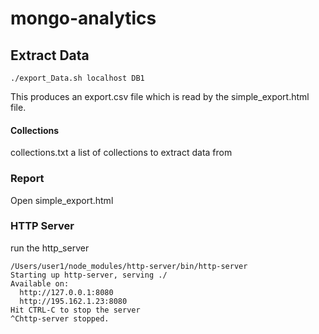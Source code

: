 # mongo-analytics

## Extract Data

```script
./export_Data.sh localhost DB1
```

This produces an export.csv file which is read by the simple_export.html file.

#### Collections 

collections.txt a list of collections to extract data from

### Report

Open simple_export.html


### HTTP Server

run the http_server

```script
/Users/user1/node_modules/http-server/bin/http-server
Starting up http-server, serving ./
Available on:
  http://127.0.0.1:8080
  http://195.162.1.23:8080
Hit CTRL-C to stop the server
^Chttp-server stopped.
```
